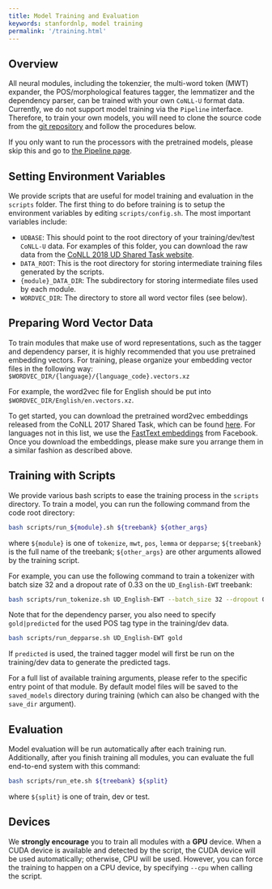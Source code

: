 ```yaml
---
title: Model Training and Evaluation
keywords: stanfordnlp, model training
permalink: '/training.html'
---
```


## Overview

All neural modules, including the tokenzier, the multi-word token (MWT) expander, the POS/morphological features tagger, the lemmatizer and the dependency parser, can be trained with your own `CoNLL-U` format data. Currently, we do not support model training via the `Pipeline` interface. Therefore, to train your own models, you will need to clone the source code from the [git repository](https://github.com/stanfordnlp/stanfordnlp) and follow the procedures below.

If you only want to run the processors with the pretrained models, please skip this and go to [the Pipeline page](pipeline.md).


## Setting Environment Variables

We provide scripts that are useful for model training and evaluation in the `scripts` folder. The first thing to do before training is to setup the environment variables by editing `scripts/config.sh`. The most important variables include:
- `UDBASE`: This should point to the root directory of your training/dev/test `CoNLL-U` data. For examples of this folder, you can download the raw data from the [CoNLL 2018 UD Shared Task website](http://universaldependencies.org/conll18/data.html).
- `DATA_ROOT`: This is the root directory for storing intermediate training files generated by the scripts.
- `{module}_DATA_DIR`: The subdirectory for storing intermediate files used by each module.
- `WORDVEC_DIR`: The directory to store all word vector files (see below).


## Preparing Word Vector Data

To train modules that make use of word representations, such as the tagger and dependency parser, it is highly recommended that you use pretrained embedding vectors. For training, please organize your embedding vector files in the following way:
`$WORDVEC_DIR/{language}/{language_code}.vectors.xz`

For example, the word2vec file for English should be put into `$WORDVEC_DIR/English/en.vectors.xz`.

To get started, you can download the pretrained word2vec embeddings released from the CoNLL 2017 Shared Task, which can be found [here](https://lindat.mff.cuni.cz/repository/xmlui/bitstream/handle/11234/1-1989/word-embeddings-conll17.tar?sequence=9&isAllowed=y). For languages not in this list, we use the [FastText embeddings](https://fasttext.cc/docs/en/crawl-vectors.html) from Facebook. Once you download the embeddings, please make sure you arrange them in a similar fashion as described above.


## Training with Scripts

We provide various bash scripts to ease the training process in the `scripts` directory. To train a model, you can run the following command from the code root directory:
```bash
bash scripts/run_${module}.sh ${treebank} ${other_args}
```
where `${module}` is one of `tokenize`, `mwt`, `pos`, `lemma` or `depparse`; `${treebank}` is the full name of the treebank; `${other_args}` are other arguments allowed by the training script.

For example, you can use the following command to train a tokenizer with batch size 32 and a dropout rate of 0.33 on the `UD_English-EWT` treebank:

```bash
bash scripts/run_tokenize.sh UD_English-EWT --batch_size 32 --dropout 0.33
```

Note that for the dependency parser, you also need to specify `gold|predicted` for the used POS tag type in the training/dev data.
```bash
bash scripts/run_depparse.sh UD_English-EWT gold
```
If `predicted` is used, the trained tagger model will first be run on the training/dev data to generate the predicted tags.


For a full list of available training arguments, please refer to the specific entry point of that module. By default model files will be saved to the `saved_models` directory during training (which can also be changed with the `save_dir` argument).


## Evaluation

Model evaluation will be run automatically after each training run. Additionally, after you finish training all modules, you can evaluate the full end-to-end system with this command:
```bash
bash scripts/run_ete.sh ${treebank} ${split}
```
where `${split}` is one of train, dev or test.


## Devices

We **strongly encourage** you to train all modules with a **GPU** device. When a CUDA device is available and detected by the script, the CUDA device will be used automatically; otherwise, CPU will be used. However, you can force the training to happen on a CPU device, by specifying `--cpu` when calling the script.
